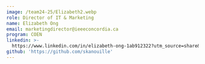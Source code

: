 ```yaml
---
image: /team24-25/Elizabeth2.webp
role: Director of IT & Marketing
name: Elizabeth Ong
email: marketingdirector@ieeeconcordia.ca
program: COEN
linkedin: >-
  https://www.linkedin.com/in/elizabeth-ong-1ab912322?utm_source=share&utm_campaign=share_via&utm_content=profile&utm_medium=ios_app
github: 'https://github.com/skanouille'
---
```


